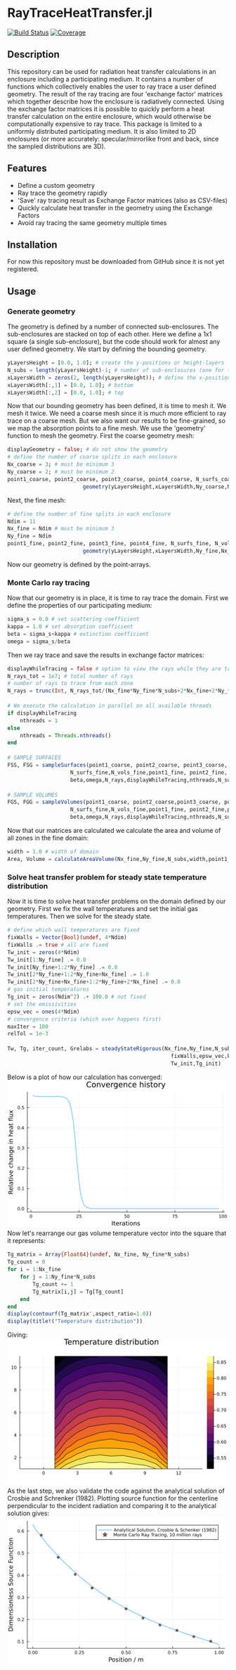 # RayTraceHeatTransfer.jl

[![Build Status](https://travis-ci.com/NikoBiele/RayTraceHeatTransfer.jl.svg?branch=main)](https://travis-ci.com/NikoBiele/RayTraceHeatTransfer.jl)
[![Coverage](https://codecov.io/gh/NikoBiele/RayTraceHeatTransfer.jl/branch/main/graph/badge.svg)](https://codecov.io/gh/NikoBiele/RayTraceHeatTransfer.jl)

## Description

This repository can be used for radiation heat transfer calculations in an enclosure including a participating medium.
It contains a number of functions which collectively enables the user to ray trace a user defined geometry.
The result of the ray tracing are four 'exchange factor' matrices which together describe how the enclosure is radiatively connected.
Using the exchange factor matrices it is possible to quickly perform a heat transfer calculation on the entire enclosure, which would otherwise be computationally expensive to ray trace.
This package is limited to a uniformly distributed participating medium.
It is also limited to 2D enclosures (or more accurately: specular/mirrorlike front and back, since the sampled distributions are 3D).

## Features

- Define a custom geometry
- Ray trace the geometry rapidly
- 'Save' ray tracing result as Exchange Factor matrices (also as CSV-files)
- Quickly calculate heat transfer in the geometry using the Exchange Factors
- Avoid ray tracing the same geometry multiple times

## Installation

For now this repository must be downloaded from GitHub since it is not yet registered.

## Usage

### Generate geometry
The geometry is defined by a number of connected sub-enclosures.
The sub-enclosures are stacked on top of each other.
Here we define a 1x1 square (a single sub-enclosure), but the code should work for almost any user defined geometry.
We start by defining the bounding geometry.
```julia
yLayersHeight = [0.0, 1.0]; # create the y-positions or height-layers
N_subs = length(yLayersHeight)-1; # number of sub-enclosures (one for this example)
xLayersWidth = zeros(2, length(yLayersHeight)); # define the x-positions for each height layer
xLayersWidth[:,1] = [0.0, 1.0]; # bottom
xLayersWidth[:,2] = [0.0, 1.0]; # top
```
Now that our bounding geometry has been defined, it is time to mesh it. We mesh it twice. We need a coarse mesh since it is much more efficient to ray trace on a coarse mesh. But we also want our results to be fine-grained, so we map the absorption points to a fine mesh. We use the 'geometry' function to mesh the geometry. First the coarse geometry mesh:
```julia
displayGeometry = false; # do not show the geometry
# define the number of coarse splits in each enclosure
Nx_coarse = 3; # must be minimum 3
Ny_coarse = 2; # must be minimum 2
point1_coarse, point2_coarse, point3_coarse, point4_coarse, N_surfs_coarse, N_vols_coarse =
                        geometry(yLayersHeight,xLayersWidth,Ny_coarse,Nx_coarse,displayGeometry);
```
Next, the fine mesh:
```julia
# define the number of fine splits in each enclosure
Ndim = 11
Nx_fine = Ndim # must be minimum 3
Ny_fine = Ndim
point1_fine, point2_fine, point3_fine, point4_fine, N_surfs_fine, N_vols_fine =
                        geometry(yLayersHeight,xLayersWidth,Ny_fine,Nx_fine,displayGeometry);
```
Now our geometry is defined by the point-arrays.
### Monte Carlo ray tracing
Now that our geometry is in place, it is time to ray trace the domain. First we define the properties of our participating medium:
```julia
sigma_s = 0.0 # set scattering coefficient
kappa = 1.0 # set absorption coefficient
beta = sigma_s+kappa # extinction coefficient
omega = sigma_s/beta
```
Then we ray trace and save the results in exchange factor matrices:
```julia
displayWhileTracing = false # option to view the rays while they are traced (warning: very demanding)
N_rays_tot = 1e7; # total number of rays
# number of rays to trace from each zone
N_rays = trunc(Int, N_rays_tot/(Nx_fine*Ny_fine*N_subs+2*Nx_fine+2*Ny_fine))

# We execute the calculation in parallel on all available threads
if displayWhileTracing
    nthreads = 1
else
    nthreads = Threads.nthreads()
end

# SAMPLE SURFACES
FSS, FSG = sampleSurfaces(point1_coarse, point2_coarse, point3_coarse, point4_coarse, Ny_coarse, Nx_coarse,
                    N_surfs_fine,N_vols_fine,point1_fine, point2_fine, point3_fine, point4_fine, Ny_fine, Nx_fine,
                    beta,omega,N_rays,displayWhileTracing,nthreads,N_subs);

# SAMPLE VOLUMES
FGS, FGG = sampleVolumes(point1_coarse, point2_coarse,point3_coarse, point4_coarse, Ny_coarse, Nx_coarse,
                    N_surfs_fine,N_vols_fine,point1_fine, point2_fine,point3_fine, point4_fine, Ny_fine, Nx_fine,
                    beta,omega,N_rays,displayWhileTracing,nthreads,N_subs);
```
Now that our matrices are calculated we calculate the area and volume of all zones in the fine domain:
```julia
width = 1.0 # width of domain
Area, Volume = calculateAreaVolume(Nx_fine,Ny_fine,N_subs,width,point1_fine,point2_fine,point3_fine,point4_fine)
```
### Solve heat transfer problem for steady state temperature distribution
Now it is time to solve heat transfer problems on the domain defined by our geometry. First we fix the wall temperatures and set the initial gas temperatures. Then we solve for the steady state.
```julia
# define which wall temperatures are fixed
fixWalls = Vector{Bool}(undef, 4*Ndim)
fixWalls .= true # all are fixed
Tw_init = zeros(4*Ndim)
Tw_init[1:Ny_fine] .= 0.0
Tw_init[Ny_fine+1:2*Ny_fine] .= 0.0
Tw_init[2*Ny_fine+1:2*Ny_fine+Nx_fine] .= 1.0
Tw_init[2*Ny_fine+Nx_fine+1:2*Ny_fine+2*Nx_fine] .= 0.0
# gas initial temperatures
Tg_init = zeros(Ndim^2) .+ 100.0 # not fixed
# set the emissivities
epsw_vec = ones(4*Ndim)
# convergence criteria (which ever happens first)
maxIter = 100
relTol = 1e-3

Tw, Tg, iter_count, Grelabs = steadyStateRigorous(Nx_fine,Ny_fine,N_subs,Area,Volume,FSS,FSG,FGS,FGG,
                                                    fixWalls,epsw_vec,kappa,maxIter,relTol,
                                                    Tw_init,Tg_init)
```
Below is a plot of how our calculation has converged:
![plot](./convergencehistory.png)
Now let's rearrange our gas volume temperature vector into the square that it represents:
```julia
Tg_matrix = Array{Float64}(undef, Nx_fine, Ny_fine*N_subs)
Tg_count = 0
for i = 1:Nx_fine
    for j = 1:Ny_fine*N_subs
        Tg_count += 1
        Tg_matrix[i,j] = Tg[Tg_count]
    end
end
display(contourf(Tg_matrix',aspect_ratio=1.0))
display(title!("Temperature distribution"))
```
Giving:
![plot](./temperaturedistribution.png)
As the last step, we also validate the code against the analytical solution of Crosbie and Schrenker (1982). Plotting source function for the centerline perpendicular to the incident radiation and comparing it to the analytical solution gives:
![plot](./validation.png)



